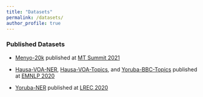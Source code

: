 ```yaml
---
title: "Datasets"
permalink: /datasets/
author_profile: true
---
```



### Published Datasets

* [Menyo-20k](https://huggingface.co/datasets/UdS-LSV/menyo20k_mt) published at [MT Summit 2021](https://aclanthology.org/2021.mtsummit-research.6/)

* [Hausa-VOA-NER](https://huggingface.co/datasets/UdS-LSV/hausa_voa_ner), [Hausa-VOA-Topics](https://huggingface.co/datasets/UdS-LSV/hausa_voa_topics), and [Yoruba-BBC-Topics](https://huggingface.co/datasets/UdS-LSV/yoruba_bbc_topics)  published at [EMNLP 2020](https://aclanthology.org/2020.emnlp-main.204/)
  
* [Yoruba-NER](https://huggingface.co/datasets/ajesujoba/yoruba_gv_ner) published at [LREC 2020](https://aclanthology.org/2020.lrec-1.335/)

